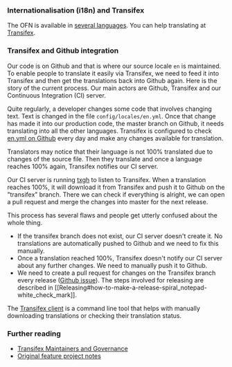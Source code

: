 ### Internationalisation (i18n) and Transifex

The OFN is available in [several languages](http://community.openfoodnetwork.org/t/localisation-ofn-in-your-language/397). You can help translating at [Transifex](https://www.transifex.com/open-food-foundation/open-food-network/).

### Transifex and Github integration

Our code is on Github and that is where our source locale `en` is maintained. To enable people to translate it easily via Transifex, we need to feed it into Transifex and then get the translations back into Github again. Here is the story of the current process. Our main actors are Github, Transifex and our Continuous Integration (CI) server.

Quite regularly, a developer changes some code that involves changing text. Text is changed in the file `config/locales/en.yml`. Once that change has made it into our production code, the master branch on Github, it needs translating into all the other languages. Transifex is configured to check [en.yml on Github](https://raw.githubusercontent.com/openfoodfoundation/openfoodnetwork/master/config/locales/en.yml) every day and make any changes available for translation.

Translators may notice that their language is not 100% translated due to changes of the source file. Then they translate and once a language reaches 100% again, Transifex notifies our CI server.

Our CI server is running [txgh](https://github.com/transifex/txgh) to listen to Transifex. When a translation reaches 100%, it will download it from Transifex and push it to Github on the "transifex" branch. There we can check if everything is alright, we can open a pull request and merge the changes into master for the next release.

This process has several flaws and people get utterly confused about the whole thing.

* If the transifex branch does not exist, our CI server doesn't create it. No translations are automatically pushed to Github and we need to fix this manually.
* Once a translation reached 100%, Transifex doesn't notify our CI server about any further changes. We need to manually push it to Github.
* We need to create a pull request for changes on the Transifex branch every release ([Github issue](https://github.com/openfoodfoundation/openfoodnetwork/issues/1549)). The steps involved for releasing are described in [[Releasing#how-to-make-a-release-spiral_notepad-white_check_mark]].

The [Transifex client](https://github.com/transifex/transifex-client) is a command line tool that helps with manually downloading translations or checking their translation status.

### Further reading

* [Transifex Maintainers and Governance](https://community.openfoodnetwork.org/t/transifex-maintainers-and-governance/867)
* [Original feature project notes](http://community.openfoodnetwork.org/t/internationalisation-project-notes/312)
